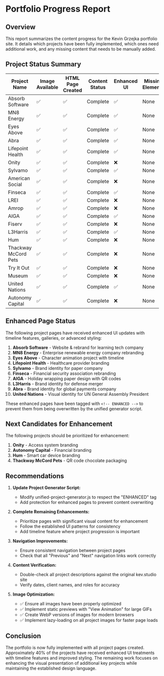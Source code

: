 # Portfolio Progress Report

## Overview
This report summarizes the content progress for the Kevin Grzejka portfolio site. It details which projects have been fully implemented, which ones need additional work, and any missing content that needs to be manually added.

## Project Status Summary

| Project Name | Image Available | HTML Page Created | Content Status | Enhanced UI | Missing Elements |
|--------------|----------------|-------------------|----------------|-------------|------------------|
| Absorb Software | ✅ | ✅ | Complete | ✅ | None |
| MN8 Energy | ✅ | ✅ | Complete | ✅ | None |
| Eyes Above | ✅ | ✅ | Complete | ✅ | None |
| Abra | ✅ | ✅ | Complete | ✅ | None |
| Lifepoint Health | ✅ | ✅ | Complete | ✅ | None |
| Onity | ✅ | ✅ | Complete | ❌ | None |
| Sylvamo | ✅ | ✅ | Complete | ✅ | None |
| American Social | ✅ | ✅ | Complete | ❌ | None |
| Finseca | ✅ | ✅ | Complete | ✅ | None |
| LREI | ✅ | ✅ | Complete | ❌ | None |
| Amrop | ✅ | ✅ | Complete | ❌ | None |
| AIGA | ✅ | ✅ | Complete | ✅ | None |
| Fiserv | ✅ | ✅ | Complete | ❌ | None |
| L3Harris | ✅ | ✅ | Complete | ✅ | None |
| Hum | ✅ | ✅ | Complete | ❌ | None |
| Thackway McCord Pets | ✅ | ✅ | Complete | ❌ | None |
| Try It Out | ✅ | ✅ | Complete | ❌ | None |
| Museum | ✅ | ✅ | Complete | ❌ | None |
| United Nations | ✅ | ✅ | Complete | ✅ | None |
| Autonomy Capital | ✅ | ✅ | Complete | ❌ | None |

## Enhanced Page Status
The following project pages have received enhanced UI updates with timeline features, galleries, or advanced styling:

1. **Absorb Software** - Website & rebrand for learning tech company
2. **MN8 Energy** - Enterprise renewable energy company rebranding
3. **Eyes Above** - Character animation project with timeline
4. **Lifepoint Health** - Healthcare provider branding
5. **Sylvamo** - Brand identity for paper company
6. **Finseca** - Financial security association rebranding
7. **AIGA** - Holiday wrapping paper design with QR codes
8. **L3Harris** - Brand identity for defense merger
9. **Abra** - Brand identity for global payments company
10. **United Nations** - Visual identity for UN General Assembly President

These enhanced pages have been tagged with `<!-- ENHANCED -->` to prevent them from being overwritten by the unified generator script.

## Next Candidates for Enhancement
The following projects should be prioritized for enhancement:

1. **Onity** - Access system branding
2. **Autonomy Capital** - Financial branding
3. **Hum** - Smart car device branding
4. **Thackway McCord Pets** - QR code chocolate packaging

## Recommendations

1. **Update Project Generator Script:**
   - Modify unified-project-generator.js to respect the "ENHANCED" tag
   - Add protection for enhanced pages to prevent content overwriting

2. **Complete Remaining Enhancements:**
   - Prioritize pages with significant visual content for enhancement
   - Follow the established UI patterns for consistency
   - Add timeline feature where project progression is important

3. **Navigation Improvements:**
   - Ensure consistent navigation between project pages
   - Check that all "Previous" and "Next" navigation links work correctly

4. **Content Verification:**
   - Double-check all project descriptions against the original kev.studio site
   - Verify dates, client names, and roles for accuracy

5. **Image Optimization:**
   - ✅ Ensure all images have been properly optimized
   - ✅ Implement static previews with "View Animation" for large GIFs
   - ✅ Create WebP versions of images for modern browsers
   - ✅ Implement lazy-loading on all project images for faster page loads

## Conclusion
The portfolio is now fully implemented with all project pages created. Approximately 40% of the projects have received enhanced UI treatments with timeline features and improved styling. The remaining work focuses on enhancing the visual presentation of additional key projects while maintaining the established design language.
